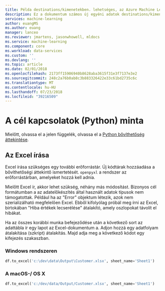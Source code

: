 ```yaml
---
title: Példa destinations/kimenetekben. lehetséges, az Azure Machine Learning adat-előkészítési |} A Microsoft Docs
description: Ez a dokumentum számos új egyéni adatok destinations/kimenetekben. az Azure Machine Learning adat-előkészítési példái
services: machine-learning
author: euangMS
ms.author: euang
manager: lanceo
ms.reviewer: jmartens, jasonwhowell, mldocs
ms.service: machine-learning
ms.component: core
ms.workload: data-services
ms.custom: ''
ms.devlang: ''
ms.topic: article
ms.date: 02/01/2018
ms.openlocfilehash: 2173ff15906940b8628aba3615f31e3f7137e3e2
ms.sourcegitcommit: 248c2a76b0ab8c3b883326422e33c61bd2735c6c
ms.translationtype: MT
ms.contentlocale: hu-HU
ms.lasthandoff: 07/23/2018
ms.locfileid: "39216509"
---
```

# <a name="sample-of-destination-connections-python"></a>A cél kapcsolatok (Python) minta 
Mielőtt, olvassa el a jelen függelék, olvassa el a [Python bővíthetőség áttekintése](data-prep-python-extensibility-overview.md).


## <a name="write-to-excel"></a>Az Excel írása 


Excel írása szükséges egy további erőforrástár. Új kódtárak hozzáadása a bővíthetőségi áttekintő ismertetését. `openpyxl` a rendszer az erőforrástárban, amelyeket hozzá kell adnia.

Mielőtt Excel ír, akkor lehet szükség, néhány más módosítást. Bizonyos cél formátumban a az adatelőkészítés által használt adatok típusok nem támogatottak. Például ha az "Error" objektum létezik, azok nem szerializálható megfelelően Excel. Ebből kifolyólag próbál meg írni az Excel, birtokában "Hiba értékek lecserélése" átalakító, amely oszlopokat távolít el hibákat.

Ha az összes korábbi munka befejeződése után a következő sort az adattábla ír egy lapot az Excel-dokumentum a. Adjon hozzá egy adatfolyam átalakítása (szkript) átalakítás. Majd adja meg a következő kódot egy kifejezés szakaszban.


### <a name="on-windows"></a>Windows rendszeren 
```python
df.to_excel('c:\dev\data\Output\Customer.xlsx', sheet_name='Sheet1')
```

### <a name="on-macosos-x"></a>A macOS-/ OS X ###
```python
df.to_excel('c:/dev/data/Output/Customer.xlsx', sheet_name='Sheet1')
```
